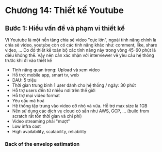 # Chương 14: Thiết kế Youtube

## Bước 1: Hiểu vấn đề và phạm vi thiết kế

Vì Youtube là một nền tảng chia sẻ video "cực lớn", ngoài tính năng chính là chia sẻ video, youtube còn có các tính năng khác như: comment, like, share video, ... Do đó thiết kế toàn bộ các tính năng này trong vòng 45-60 phút là điều không thể. Vậy nên cần xác nhận với interviewer về yêu cầu hệ thống trước khi đi vào thiết kế

- Tính năng quan trọng: Upload và xem video
- Hỗ trợ: mobile app, smart tv, web
- DAU: 5 triệu
- Thời gian trung bình 1 user dành cho hệ thống / ngày: 30 phút
- Hỗ trợ users đến từ nhiều nơi trên thế giới
- Hỗ trợ mọi video format
- Yêu cầu mã hoá
- Hệ thống tập trung vào video cỡ nhỏ và vừa. Hỗ trợ max size là 1GB
- Nên sử dụng các dịch vụ cloud có sẵn như AWS, GCP, ... (build from scratch rất tốn thời gian và chi phí)
- Video streaming phải "mượt"
- Low infra cost
- High availability, scalability, reliability

### Back of the envelop estimation

